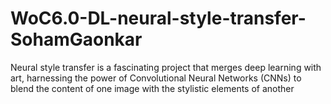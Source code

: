# WoC6.0-DL-neural-style-transfer-SohamGaonkar
Neural style transfer is a fascinating project that merges deep learning with art, harnessing the power of Convolutional Neural Networks (CNNs) to blend the content of one image with the stylistic elements of another
